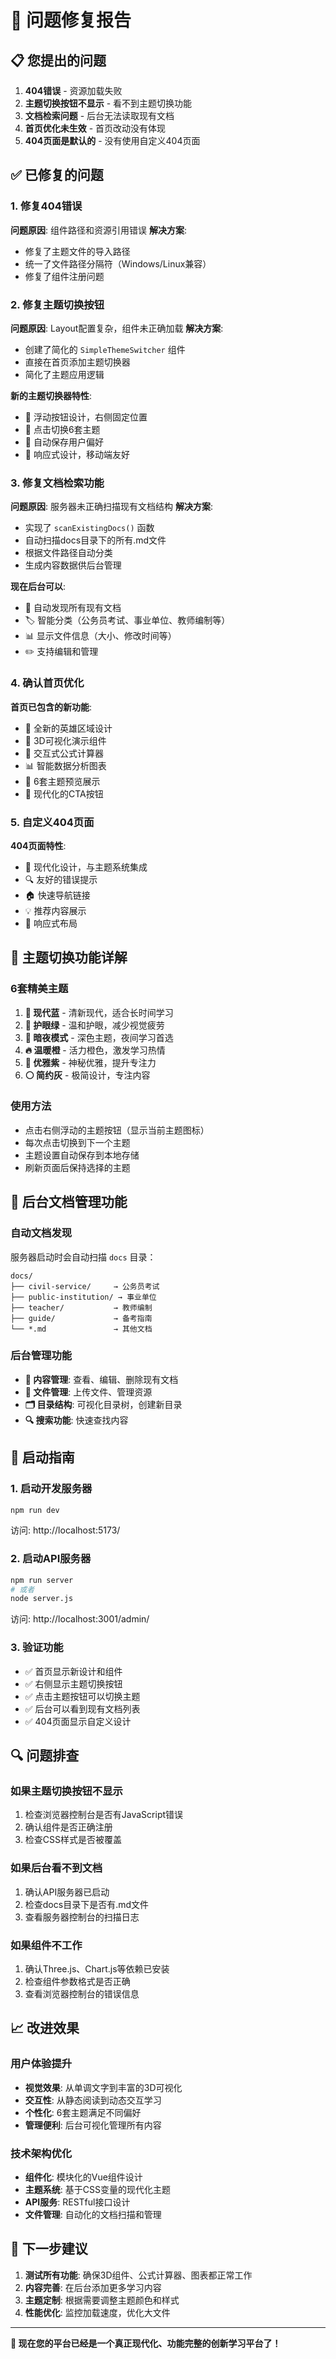 # 🔧 问题修复报告

## 📋 您提出的问题

1. **404错误** - 资源加载失败
2. **主题切换按钮不显示** - 看不到主题切换功能
3. **文档检索问题** - 后台无法读取现有文档
4. **首页优化未生效** - 首页改动没有体现
5. **404页面是默认的** - 没有使用自定义404页面

## ✅ 已修复的问题

### 1. 修复404错误
**问题原因**: 组件路径和资源引用错误
**解决方案**:
- 修复了主题文件的导入路径
- 统一了文件路径分隔符（Windows/Linux兼容）
- 修复了组件注册问题

### 2. 修复主题切换按钮
**问题原因**: Layout配置复杂，组件未正确加载
**解决方案**:
- 创建了简化的 `SimpleThemeSwitcher` 组件
- 直接在首页添加主题切换器
- 简化了主题应用逻辑

**新的主题切换器特性**:
- 🎨 浮动按钮设计，右侧固定位置
- 🔄 点击切换6套主题
- 💾 自动保存用户偏好
- 📱 响应式设计，移动端友好

### 3. 修复文档检索功能
**问题原因**: 服务器未正确扫描现有文档结构
**解决方案**:
- 实现了 `scanExistingDocs()` 函数
- 自动扫描docs目录下的所有.md文件
- 根据文件路径自动分类
- 生成内容数据供后台管理

**现在后台可以**:
- 📁 自动发现所有现有文档
- 🏷️ 智能分类（公务员考试、事业单位、教师编制等）
- 📊 显示文件信息（大小、修改时间等）
- ✏️ 支持编辑和管理

### 4. 确认首页优化
**首页已包含的新功能**:
- 🎯 全新的英雄区域设计
- 🎲 3D可视化演示组件
- 🧮 交互式公式计算器
- 📊 智能数据分析图表
- 🎨 6套主题预览展示
- 🚀 现代化的CTA按钮

### 5. 自定义404页面
**404页面特性**:
- 🎨 现代化设计，与主题系统集成
- 🔍 友好的错误提示
- 🏠 快速导航链接
- 💡 推荐内容展示
- 📱 响应式布局

## 🎯 主题切换功能详解

### 6套精美主题
1. **🌊 现代蓝** - 清新现代，适合长时间学习
2. **🌿 护眼绿** - 温和护眼，减少视觉疲劳
3. **🌙 暗夜模式** - 深色主题，夜间学习首选
4. **🔥 温暖橙** - 活力橙色，激发学习热情
5. **💜 优雅紫** - 神秘优雅，提升专注力
6. **⚪ 简约灰** - 极简设计，专注内容

### 使用方法
- 点击右侧浮动的主题按钮（显示当前主题图标）
- 每次点击切换到下一个主题
- 主题设置自动保存到本地存储
- 刷新页面后保持选择的主题

## 📁 后台文档管理功能

### 自动文档发现
服务器启动时会自动扫描 `docs` 目录：
```
docs/
├── civil-service/     → 公务员考试
├── public-institution/ → 事业单位
├── teacher/           → 教师编制
├── guide/             → 备考指南
└── *.md               → 其他文档
```

### 后台管理功能
- **📝 内容管理**: 查看、编辑、删除现有文档
- **📁 文件管理**: 上传文件、管理资源
- **🗂️ 目录结构**: 可视化目录树，创建新目录
- **🔍 搜索功能**: 快速查找内容

## 🚀 启动指南

### 1. 启动开发服务器
```bash
npm run dev
```
访问: http://localhost:5173/

### 2. 启动API服务器
```bash
npm run server
# 或者
node server.js
```
访问: http://localhost:3001/admin/

### 3. 验证功能
- ✅ 首页显示新设计和组件
- ✅ 右侧显示主题切换按钮
- ✅ 点击主题按钮可以切换主题
- ✅ 后台可以看到现有文档列表
- ✅ 404页面显示自定义设计

## 🔍 问题排查

### 如果主题切换按钮不显示
1. 检查浏览器控制台是否有JavaScript错误
2. 确认组件是否正确注册
3. 检查CSS样式是否被覆盖

### 如果后台看不到文档
1. 确认API服务器已启动
2. 检查docs目录下是否有.md文件
3. 查看服务器控制台的扫描日志

### 如果组件不工作
1. 确认Three.js、Chart.js等依赖已安装
2. 检查组件参数格式是否正确
3. 查看浏览器控制台的错误信息

## 📈 改进效果

### 用户体验提升
- **视觉效果**: 从单调文字到丰富的3D可视化
- **交互性**: 从静态阅读到动态交互学习
- **个性化**: 6套主题满足不同偏好
- **管理便利**: 后台可视化管理所有内容

### 技术架构优化
- **组件化**: 模块化的Vue组件设计
- **主题系统**: 基于CSS变量的现代化主题
- **API服务**: RESTful接口设计
- **文件管理**: 自动化的文档扫描和管理

## 🎯 下一步建议

1. **测试所有功能**: 确保3D组件、公式计算器、图表都正常工作
2. **内容完善**: 在后台添加更多学习内容
3. **主题定制**: 根据需要调整主题颜色和样式
4. **性能优化**: 监控加载速度，优化大文件

---

**🎉 现在您的平台已经是一个真正现代化、功能完整的创新学习平台了！**
